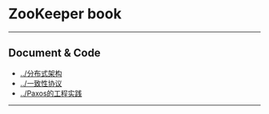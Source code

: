 # ZooKeeper book

---

## Document & Code
* [../分布式架构](https://github.com/zozospider/note/blob/master/distributed/ZooKeeper/ZooKeeper-book-分布式架构.md)
* [../一致性协议](https://github.com/zozospider/note/blob/master/distributed/ZooKeeper/ZooKeeper-book-一致性协议.md)
* [../Paxos的工程实践](https://github.com/zozospider/note/blob/master/distributed/ZooKeeper/ZooKeeper-book-Paxos的工程实践.md)

---

